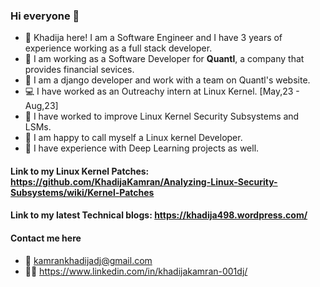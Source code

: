 ### Hi everyone 👋

- 🔭 Khadija here! I am a Software Engineer and I have 3 years of experience working as a full stack developer.
- 👩 I am working as a Software Developer for **Quantl**, a company that provides financial sevices.
- 🎇 I am a django developer and work with a team on Quantl's website.
- 💻 I have worked as an Outreachy intern at Linux Kernel. [May,23 - Aug,23]
- 🌱 I have worked to improve Linux Kernel Security Subsystems and LSMs.
- 🤩 I am happy to call myself a Linux kernel Developer.
- 👾 I have experience with Deep Learning projects as well.

#### Link to my Linux Kernel Patches: https://github.com/KhadijaKamran/Analyzing-Linux-Security-Subsystems/wiki/Kernel-Patches

#### Link to my latest Technical blogs: https://khadija498.wordpress.com/
#### Contact me here
 - 📧 kamrankhadijadj@gmail.com
 - 💁‍♀️ https://www.linkedin.com/in/khadijakamran-001dj/
